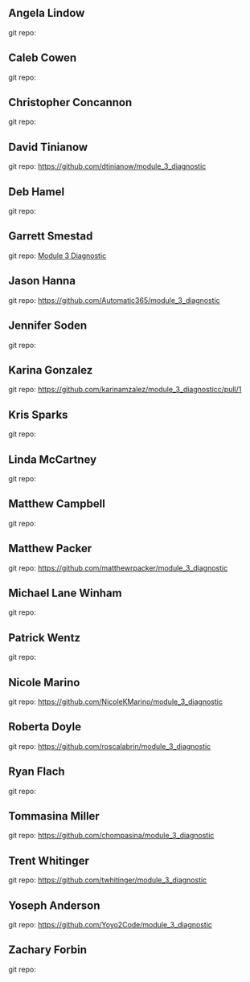 ## Angela Lindow
git repo:

## Caleb Cowen
git repo:

## Christopher Concannon
git repo:

## David Tinianow
git repo: https://github.com/dtinianow/module_3_diagnostic

## Deb Hamel
git repo:

## Garrett Smestad
git repo: [Module 3 Diagnostic](https://github.com/GSmes/module_3_diagnostic)

## Jason Hanna
git repo: https://github.com/Automatic365/module_3_diagnostic

## Jennifer Soden
git repo:

## Karina Gonzalez
git repo: https://github.com/karinamzalez/module_3_diagnosticc/pull/1

## Kris Sparks
git repo:

## Linda McCartney
git repo:

## Matthew Campbell
git repo:

## Matthew Packer
git repo: https://github.com/matthewrpacker/module_3_diagnostic

## Michael Lane Winham
git repo:

## Patrick Wentz
git repo:

## Nicole Marino
git repo: https://github.com/NicoleKMarino/module_3_diagnostic

## Roberta Doyle
git repo: https://github.com/roscalabrin/module_3_diagnostic

## Ryan Flach
git repo:

## Tommasina Miller
git repo: https://github.com/chompasina/module_3_diagnostic

## Trent Whitinger
git repo:  https://github.com/twhitinger/module_3_diagnostic

## Yoseph Anderson
git repo: https://github.com/Yoyo2Code/module_3_diagnostic

## Zachary Forbin
git repo:
